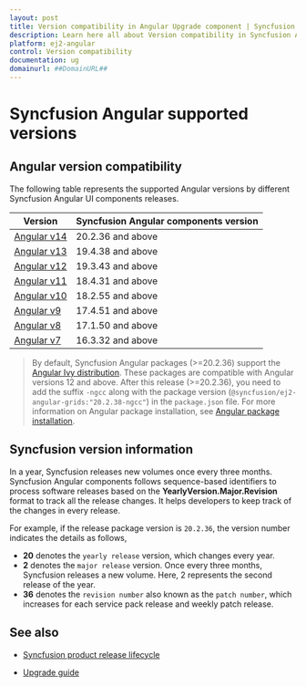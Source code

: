 ```yaml
---
layout: post
title: Version compatibility in Angular Upgrade component | Syncfusion
description: Learn here all about Version compatibility in Syncfusion Angular Upgrade component of Syncfusion Essential JS 2 and more.
platform: ej2-angular
control: Version compatibility 
documentation: ug
domainurl: ##DomainURL##
---
```


# Syncfusion Angular supported versions

## Angular version compatibility

The following table represents the supported Angular versions by different Syncfusion Angular UI components releases.

| Version | Syncfusion Angular components version |
| ------------- | ------------- |
| [Angular v14](https://blog.angular.io/angular-v14-is-now-available-391a6db736af) | 20.2.36 and above |
| [Angular v13](https://blog.angular.io/angular-v13-is-now-available-cce66f7bc296) | 19.4.38 and above |
| [Angular v12](https://blog.angular.io/angular-v12-is-now-available-32ed51fbfd49) | 19.3.43 and above |
| [Angular v11](https://blog.angular.io/version-11-of-angular-now-available-74721b7952f7) | 18.4.31 and above |
| [Angular v10](https://blog.angular.io/version-10-of-angular-now-available-78960babd41) | 18.2.55 and above |
| [Angular v9](https://blog.angular.io/version-9-of-angular-now-available-project-ivy-has-arrived-23c97b63cfa3) | 17.4.51 and above |
| [Angular v8](https://blog.angular.io/version-8-of-angular-smaller-bundles-cli-apis-and-alignment-with-the-ecosystem-af0261112a27) | 17.1.50 and above |
| [Angular v7](https://blog.angular.io/version-7-of-angular-cli-prompts-virtual-scroll-drag-and-drop-and-more-c594e22e7b8c) | 16.3.32 and above |

>By default, Syncfusion Angular packages (>=20.2.36) support the [Angular Ivy distribution](https://docs.angular.lat/guide/ivy). These packages are compatible with Angular versions 12 and above. After this release (>=20.2.36), you need to add the suffix `-ngcc` along with the package version (`@syncfusion/ej2-angular-grids:"20.2.38-ngcc"`) in the `package.json` file. For more information on Angular package installation, see [Angular package installation](https://ej2.syncfusion.com/angular/documentation/getting-started/angular-cli/#installing-Syncfusion-Grid-Package).

## Syncfusion version information

In a year, Syncfusion releases new volumes once every three months. Syncfusion Angular components follows sequence-based identifiers to process software releases based on the **YearlyVersion.Major.Revision** format to track all the release changes. It helps developers to keep track of the changes in every release.

For example, if the release package version is `20.2.36`, the version number indicates the details as follows,

* **20** denotes the `yearly release` version, which changes every year.
* **2** denotes the `major release` version. Once every three months, Syncfusion releases a new volume. Here, 2 represents the second release of the year.
* **36** denotes the `revision number` also known as the `patch number`, which increases for each service pack release and weekly patch release.

## See also

* [Syncfusion product release lifecycle](https://www.syncfusion.com/support/product-lifecycle/estudio)

* [Upgrade guide](https://help.syncfusion.com/upgrade-guide/angular-ui-components)